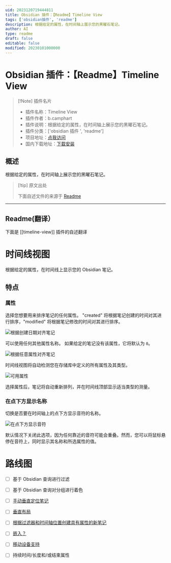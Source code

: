 ```yaml
---
uid: 2023120719444811
title: Obsidian 插件：【Readme】Timeline View
tags: ['obsidian插件', 'readme']
description: 根据给定的属性，在时间轴上展示您的黑曜石笔记。
author: AI
type: readme
draft: false
editable: false
modified: 20230101000000
---
```


# Obsidian 插件：【Readme】Timeline View

> [!Note] 插件名片
> - 插件名称：Timeline View
> - 插件作者：b.camphart
> - 插件说明：根据给定的属性，在时间轴上展示您的黑曜石笔记。
> - 插件分类：['obsidian 插件 ', 'readme']
> - 项目地址：[点我访问](https://github.com/b-camphart/timeline-view)
> - 国内下载地址：[下载安装](https://pkmer.cn/products/plugin/pluginMarket/?timeline-view)

## 概述

根据给定的属性，在时间轴上展示您的黑曜石笔记。

> [!tip] 原文出处
>
>下面自述文件的来源于 [Readme](https://ghproxy.net/https://raw.githubusercontent.com/b-camphart/timeline-view/main/README.md)
>

---

## Readme(翻译）

下面是 [[timeline-view]] 插件的自述翻译

# 时间线视图

根据给定的属性，在时间线上显示您的 Obsidian 笔记。

## 特点

### 属性

选择您想要用来排序笔记的任何属性。 "created" 将根据笔记创建的时间对其进行排序，"modified" 将根据笔记修改的时间对其进行排序。

![根据创建日期对齐笔记](https://cdn.pkmer.cn/covers/timeline-view_2_0.png!pkmer)

可以使用任何其他属性名称。 如果给定的笔记没有该属性，它将默认为 `0`。

![根据任意属性对齐笔记](https://cdn.pkmer.cn/covers/timeline-view_2_1.png!pkmer)

时间线视图将自动检测您在存储库中定义的所有属性及其类型。

![可用属性](https://cdn.pkmer.cn/covers/timeline-view_2_2.png!pkmer)

选择属性后，笔记将自动重新排列，并在时间线顶部显示适当类型的测量。

### 在点下方显示名称

切换是否要在时间轴上的点下方显示音符的名称。

![在点下方显示音符](https://cdn.pkmer.cn/covers/timeline-view_2_3.png!pkmer)

默认情况下关闭此选项，因为任何靠近的音符可能会重叠。然而，您可以将鼠标悬停在音符上，同时显示其名称和所选属性的值。

# 路线图

- [ ] 基于 Obsidian 查询进行过滤
- [ ] 基于 Obsidian 查询对分组进行着色
- [ ] [手动垂直定位笔记](https://github.com/b-camphart/plot-point-timeline/issues/1)
- [ ] [垂直布局](https://github.com/b-camphart/plot-point-timeline/issues/2)
- [ ] [根据过滤器和时间轴位置创建具有属性的新笔记](https://github.com/b-camphart/plot-point-timeline/issues/4)
- [ ] [嵌入？](https://github.com/b-camphart/plot-point-timeline/issues/6)
- [ ] [移动设备支持](https://github.com/b-camphart/plot-point-timeline/issues/7)
- [ ] 持续时间/长度和/或结束属性



